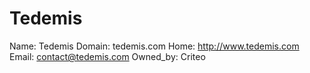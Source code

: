 
# Tedemis

Name: Tedemis
Domain: tedemis.com
Home: http://www.tedemis.com
Email: contact@tedemis.com
Owned_by: Criteo
